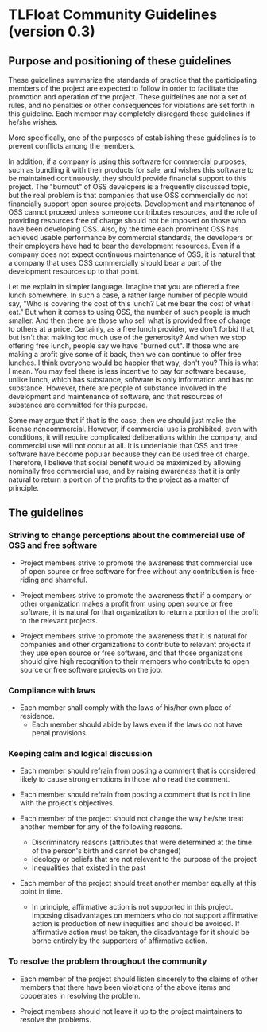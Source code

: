 
# TLFloat Community Guidelines (version 0.3)


## Purpose and positioning of these guidelines

These guidelines summarize the standards of practice that the
participating members of the project are expected to follow in order
to facilitate the promotion and operation of the project. These
guidelines are not a set of rules, and no penalties or other
consequences for violations are set forth in this guideline. Each
member may completely disregard these guidelines if he/she wishes.

More specifically, one of the purposes of establishing these
guidelines is to prevent conflicts among the members.

In addition, if a company is using this software for commercial
purposes, such as bundling it with their products for sale, and wishes
this software to be maintained continuously, they should provide
financial support to this project. The "burnout" of OSS developers is
a frequently discussed topic, but the real problem is that companies
that use OSS commercially do not financially support open source
projects. Development and maintenance of OSS cannot proceed unless
someone contributes resources, and the role of providing resources
free of charge should not be imposed on those who have been developing
OSS. Also, by the time each prominent OSS has achieved usable
performance by commercial standards, the developers or their employers
have had to bear the development resources. Even if a company does not
expect continuous maintenance of OSS, it is natural that a company
that uses OSS commercially should bear a part of the development
resources up to that point.

Let me explain in simpler language. Imagine that you are offered a
free lunch somewhere. In such a case, a rather large number of people
would say, "Who is covering the cost of this lunch? Let me bear the
cost of what I eat." But when it comes to using OSS, the number of
such people is much smaller. And then there are those who sell what is
provided free of charge to others at a price. Certainly, as a free
lunch provider, we don't forbid that, but isn't that making too much
use of the generosity? And when we stop offering free lunch, people
say we have "burned out". If those who are making a profit give some
of it back, then we can continue to offer free lunches. I think
everyone would be happier that way, don't you? This is what I mean.
You may feel there is less incentive to pay for software because,
unlike lunch, which has substance, software is only information and
has no substance. However, there are people of substance involved in
the development and maintenance of software, and that resources of
substance are committed for this purpose.

Some may argue that if that is the case, then we should just make the
license noncommercial. However, if commercial use is prohibited, even
with conditions, it will require complicated deliberations within the
company, and commercial use will not occur at all. It is undeniable
that OSS and free software have become popular because they can be
used free of charge. Therefore, I believe that social benefit would be
maximized by allowing nominally free commercial use, and by raising
awareness that it is only natural to return a portion of the profits
to the project as a matter of principle.


## The guidelines

### Striving to change perceptions about the commercial use of OSS and free software

* Project members strive to promote the awareness that commercial use
  of open source or free software for free without any contribution is
  free-riding and shameful.

* Project members strive to promote the awareness that if a company or
  other organization makes a profit from using open source or free
  software, it is natural for that organization to return a portion of
  the profit to the relevant projects.

* Project members strive to promote the awareness that it is natural
  for companies and other organizations to contribute to relevant
  projects if they use open source or free software, and that those
  organizations should give high recognition to their members who
  contribute to open source or free software projects on the job.


### Compliance with laws

* Each member shall comply with the laws of his/her own place of
  residence.
  * Each member should abide by laws even if the laws do not have
    penal provisions.


### Keeping calm and logical discussion

* Each member should refrain from posting a comment that is considered
  likely to cause strong emotions in those who read the comment.

* Each member should refrain from posting a comment that is not in
  line with the project's objectives.

* Each member of the project should not change the way he/she treat
  another member for any of the following reasons.
  * Discriminatory reasons (attributes that were determined at the
    time of the person's birth and cannot be changed)
  * Ideology or beliefs that are not relevant to the purpose of the
    project
  * Inequalities that existed in the past

* Each member of the project should treat another member equally at
  this point in time.
  * In principle, affirmative action is not supported in this project.
    Imposing disadvantages on members who do not support affirmative
    action is production of new inequities and should be avoided. If
    affirmative action must be taken, the disadvantage for it should
    be borne entirely by the supporters of affirmative action.


### To resolve the problem throughout the community

* Each member of the project should listen sincerely to the claims of
  other members that there have been violations of the above items and
  cooperates in resolving the problem.

* Project members should not leave it up to the project maintainers to
  resolve the problems.
